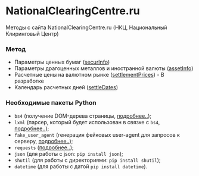 # NationalClearingCentre.ru
Методы с сайта NationalClearingCentre.ru (НКЦ, Национальный Клиринговый Центр)

### Метод
* Параметры ценных бумаг ([securInfo](https://www.nationalclearingcentre.ru/rates/securInfo))
* Параметры драгоценных металлов и иностранной валюты ([assetInfo](https://www.nationalclearingcentre.ru/rates/assetInfo))
* Расчетные цены на валютном рынке ([settlementPrices](https://www.nationalclearingcentre.ru/rates/settlementPrices)) - В разработке
* Календарь расчетных дней ([settleDates](https://www.nationalclearingcentre.ru/rates/settleDates))

### Необходимые пакеты Python
* ```bs4``` (получение DOM-дерева страницы, [подробнее..](https://pypi.org/project/beautifulsoup4/));
* ```lxml``` (парсер, который будет использован в связке с ```bs4```, [подробнее..](https://pypi.org/project/lxml/));
* ```fake_user_agent``` (генерация фейковых user-agent для запросов к серверу, [подробнее..](https://pypi.org/project/fake-useragent/));
* ```requests``` ([подробнее..](https://pypi.org/project/requests/));
* ```json```  (для работы с json: ```pip install json```);
* ```shutil``` (для работы с директориями: ```pip install shutil```);
* ```datetime``` (для работы с датой ```pip install datetime```).